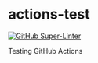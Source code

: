 # actions-test

[![GitHub Super-Linter](https://github.com/costatest/actions-test/workflows/actions-test/badge.svg)](https://github.com/marketplace/actions/super-linter)

Testing GitHub Actions